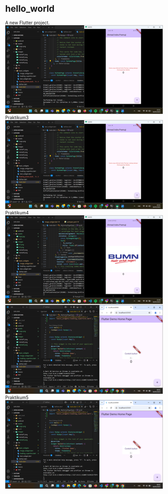 # hello_world

A new Flutter project.
![Screenshoot Hello_World](images/01.png)
Praktikum3
![Screenshoot Hello_World](images/02.png)
Praktikum4
![Screenshoot Hello_World](images/03.png)
![Screenshoot Hello_World](images/indra04.png)
Praktikum5
![Screenshoot Hello_World](images/indra04.png)

